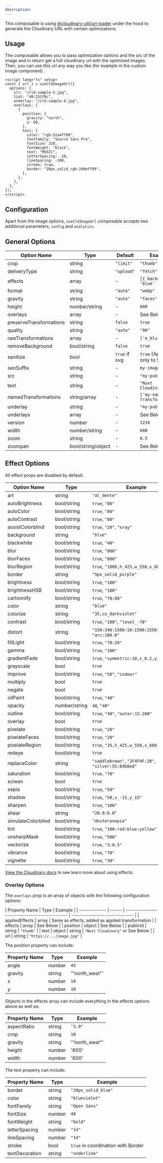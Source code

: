 ```yaml
---
description:
---
```


This composable is using [@cloudinary-util/url-loader](https://github.com/colbyfayock/cloudinary-util/tree/main/packages/url-loader) under the hood to generate the Cloudinary URL with certain optimizations.

## Usage

The composable allows you to pass optimization options and the src of the image and in return get a full cloudinary url with the optimized images. Then, you can use this url any way you like (for example in the custom image component).

```vue
<script lang="ts" setup>
const { url } = useCldImageUrl({
  options: {
    src: "/cld-sample-5.jpg",
    tint: "40:253f8c",
    underlay: "/cld-sample-4.jpg",
    overlays: [
      {
        position: {
          gravity: "north",
          y: 60,
        },
        text: {
          color: "rgb:52a4ff80",
          fontFamily: "Source Sans Pro",
          fontSize: 320,
          fontWeight: "black",
          text: "MUSIC",
          letterSpacing: -10,
          lineSpacing: -100,
          stroke: true,
          border: "20px_solid_rgb:2d0eff99",
        },
      },
    ],
  },
});
</script>
```

## Configuration

Apart from the image options, `useCldImageUrl` composable accepts two additional parameters; `config` and `analytics`.

## General Options

| Option Name             | Type               | Default       | Example                       |
| ----------------------- | ------------------ | ------------- | ----------------------------- |
| crop                    | string             | `"limit"`     | `"thumb"`                     |
| deliveryType            | string             | `"upload"`    | `"fetch"`                     |
| effects                 | array              | -             | `[{ background: 'blue' }]`    |
| format                  | string             | `"auto"`      | `"webp"`                      |
| gravity                 | string             | `"auto"`      | `"faces"`                     |
| height                  | number/string      | -             | `600`                         |
| overlays                | array              | -             | See Below                     |
| preserveTransformations | string             | `false`       | `true`                        |
| quality                 | string             | `"auto"`      | `"90"`                        |
| rawTransformations      | array              | -             | `['e_blur:2000']`             |
| removeBackground        | bool/string        | `false`       | `true`                        |
| sanitize                | bool               | `true` if svg | `true` (Applies only to SVG)  |
| seoSuffix               | string             | -             | `my-image-content`            |
| src                     | string             | -             | `"my-public-id"`              |
| text                    | string             | -             | `"Nuxt Cloudinary"`           |
| namedTransformations    | string/array       | -             | `['my-named-transformation']` |
| underlay                | string             | -             | `"my-public-id"`              |
| underlays               | array              | -             | See Below                     |
| version                 | number             | -             | `1234`                        |
| width                   | number/string      | -             | `600`                         |
| zoom                    | string             | -             | `0.5`                         |
| zoompan                 | bool/string/object | -             | See Below                     |

## Effect Options

All effect props are disabled by default.

| Option Name        | Type          | Example                                              |
| ------------------ | ------------- | ---------------------------------------------------- |
| art                | string        | `"al_dente"`                                         |
| autoBrightness     | bool/string   | `true`, `"80"`                                       |
| autoColor          | bool/string   | `true`, `"80"`                                       |
| autoContrast       | bool/string   | `true`, `"80"`                                       |
| assistColorblind   | bool/string   | `true`, `"20"`, `"xray"`                             |
| background         | string        | `"blue"`                                             |
| blackwhite         | bool/string   | `true`, `"40"`                                       |
| blur               | bool/string   | `true`, `"800"`                                      |
| blurFaces          | bool/string   | `true`, `"800"`                                      |
| blurRegion         | bool/string   | `true`, `"1000,h_425,w_550,x_600,y_400"`             |
| border             | string        | `"5px_solid_purple"`                                 |
| brightness         | bool/string   | `true`, `"100"`                                      |
| brightnessHSB      | bool/string   | `true`, `"100"`                                      |
| cartoonify         | bool/string   | `true`, `"70:80"`                                    |
| color              | string        | `"blue"`                                             |
| colorize           | string        | `"35,co_darkviolet"`                                 |
| contrast           | bool/string   | `true`, `"100"`, `"level_-70"`                       |
| distort            | string        | `"150:340:1500:10:1500:1550:50:1000"`, `"arc:180.0"` |
| fillLight          | bool/string   | `true`, `"70:20"`                                    |
| gamma              | bool/string   | `true`, `"100"`                                      |
| gradientFade       | bool/string   | `true`, `"symmetric:10,x_0.2,y_0.4"`                 |
| grayscale          | bool          | `true`                                               |
| improve            | bool/string   | `true`, `"50"`, `"indoor"`                           |
| multiply           | bool          | `true`                                               |
| negate             | bool          | `true`                                               |
| oilPaint           | bool/string   | `true`, `"40"`                                       |
| opacity            | number/string | `40`, `"40"`                                         |
| outline            | bool/string   | `true`, `"40"`, `"outer:15:200"`                     |
| overlay            | bool          | `true`                                               |
| pixelate           | bool/string   | `true`, `"20"`                                       |
| pixelateFaces      | bool/string   | `true`, `"20"`                                       |
| pixelateRegion     | bool/string   | `true`, `"35,h_425,w_550,x_600,y_400"`               |
| redeye             | bool/string   | `true`                                               |
| replaceColor       | string        | `"saddlebrown"`, `"2F4F4F:20"`, `"silver:55:89b8ed"` |
| saturation         | bool/string   | `true`, `"70"`                                       |
| screen             | bool          | `true`                                               |
| sepia              | bool/string   | `true`, `"50"`                                       |
| shadow             | bool/string   | `true`, `"50,x_-15,y_15"`                            |
| sharpen            | bool/string   | `true`, `"100"`                                      |
| shear              | string        | `"20.0:0.0"`                                         |
| simulateColorblind | bool/string   | `"deuteranopia"`                                     |
| tint               | bool/string   | `true`, `"100:red:blue:yellow"`                      |
| unsharpMask        | bool/string   | `true`, `"500"`                                      |
| vectorize          | bool/string   | `true`, `"3:0.5"`                                    |
| vibrance           | bool/string   | `true`, `"70"`                                       |
| vignette           | bool/string   | `true`, `"30"`                                       |

[View the Cloudinary docs](https://cloudinary.com/documentation/transformation_reference#e_effect) to see learn more about using effects.

### Overlay Options

The `overlays` prop is an array of objects with the following configuration options:

| Property Name  | Type   | Example                                          |
| -------------- | ------ | ------------------------------------------------ | -------------------------------- |
| appliedEffects | array  | Same as effects, added as applied transformation |
| effects        | array  | See Below                                        |
| position       | object | See Below                                        |
| publicId       | string | `"thumb"`                                        |
| text           | object | string                                           | `"Next Cloudinary"` or See Below |
| url            | string | `"https://.../image.jpg"`                        |

The position property can include:

| Property Name | Type   | Example        |
| ------------- | ------ | -------------- |
| angle         | number | `45`           |
| gravity       | string | '"north_west"' |
| x             | number | `10`           |
| y             | number | `10`           |

Objects in the effects array can include everything in the effects options above as well as:

| Property Name | Type   | Example        |
| ------------- | ------ | -------------- |
| aspectRatio   | string | `"3.0"`        |
| crop          | string | `10`           |
| gravity       | string | '"north_west"' |
| height        | number | '600'          |
| width         | number | '600'          |

The text property can include:

| Property Name  | Type   | Example                            |
| -------------- | ------ | ---------------------------------- |
| border         | string | `"20px_solid_blue"`                |
| color          | string | `"blueviolet"`                     |
| fontFamily     | string | `"Open Sans"`                      |
| fontSize       | number | `48`                               |
| fontWeight     | string | `"bold"`                           |
| letterSpacing  | number | `"14"`                             |
| lineSpacing    | number | `"14"`                             |
| stroke         | bool   | `true` in coordination with Border |
| textDecoration | string | `"underline"`                      |
